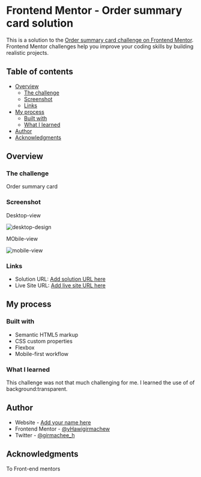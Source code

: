 # Frontend Mentor - Order summary card solution

This is a solution to the [Order summary card challenge on Frontend Mentor](https://www.frontendmentor.io/challenges/order-summary-component-QlPmajDUj). Frontend Mentor challenges help you improve your coding skills by building realistic projects.

## Table of contents

- [Overview](#overview)
  - [The challenge](#the-challenge)
  - [Screenshot](#screenshot)
  - [Links](#links)
- [My process](#my-process)
  - [Built with](#built-with)
  - [What I learned](#what-i-learned)
- [Author](#author)
- [Acknowledgments](#acknowledgments)

## Overview

### The challenge

Order summary card

### Screenshot
Desktop-view

![desktop-design](https://user-images.githubusercontent.com/88828065/191179440-09bcbcce-e17c-4c52-a8bf-ea105f4855a8.PNG)


MObile-view


![mobile-view](https://user-images.githubusercontent.com/88828065/191179493-17c715d6-e9e4-4e94-a61a-1c8a90b09d8c.PNG)

### Links

- Solution URL: [Add solution URL here](https://your-solution-url.com)
- Live Site URL: [Add live site URL here](https://your-live-site-url.com)

## My process

### Built with

- Semantic HTML5 markup
- CSS custom properties
- Flexbox
- Mobile-first workflow

### What I learned

This challenge was not that much challenging for me. I learned the use of of background:transparent.

## Author

- Website - [Add your name here](https://www.your-site.com)
- Frontend Mentor - [@yHawigirmachew](https://www.frontendmentor.io/profile/Hawigirmachew)
- Twitter - [@girmachee_h](https://www.twitter.com/girmachee_h)

## Acknowledgments

To Front-end mentors
